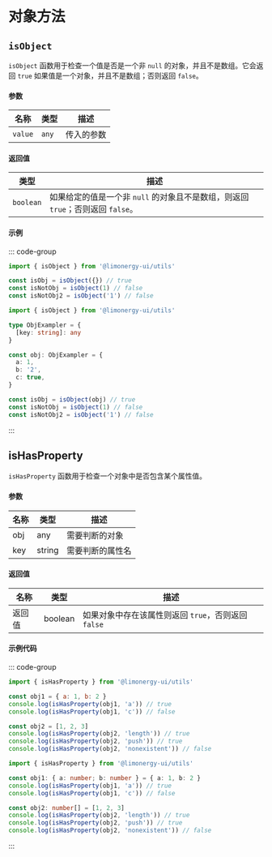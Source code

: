# 对象方法

## `isObject`

`isObject` 函数用于检查一个值是否是一个非 `null` 的对象，并且不是数组。它会返回 `true` 如果值是一个对象，并且不是数组；否则返回 `false`。

#### 参数

| **名称** | **类型** | **描述**   |
| -------- | -------- | ---------- |
| `value`  | `any`    | 传入的参数 |

#### 返回值

| **类型**  | **描述**                                                                        |
| --------- | ------------------------------------------------------------------------------- |
| `boolean` | 如果给定的值是一个非 `null` 的对象且不是数组，则返回 `true`；否则返回 `false`。 |

#### 示例

::: code-group

```js
import { isObject } from '@limonergy-ui/utils'

const isObj = isObject({}) // true
const isNotObj = isObject(1) // false
const isNotObj2 = isObject('1') // false
```

```typescript
import { isObject } from '@limonergy-ui/utils'

type ObjExampler = {
  [key: string]: any
}

const obj: ObjExampler = {
  a: 1,
  b: '2',
  c: true,
}

const isObj = isObject(obj) // true
const isNotObj = isObject(1) // false
const isNotObj2 = isObject('1') // false
```

:::

## isHasProperty

`isHasProperty` 函数用于检查一个对象中是否包含某个属性值。

#### 参数

| **名称** | **类型** | **描述**         |
| -------- | -------- | ---------------- |
| obj      | any      | 需要判断的对象   |
| key      | string   | 需要判断的属性名 |

#### 返回值

| **名称** | **类型** | **描述**                                            |
| -------- | -------- | --------------------------------------------------- |
| 返回值   | boolean  | 如果对象中存在该属性则返回 `true`，否则返回 `false` |

#### 示例代码

::: code-group

```js
import { isHasProperty } from '@limonergy-ui/utils'

const obj1 = { a: 1, b: 2 }
console.log(isHasProperty(obj1, 'a')) // true
console.log(isHasProperty(obj1, 'c')) // false

const obj2 = [1, 2, 3]
console.log(isHasProperty(obj2, 'length')) // true
console.log(isHasProperty(obj2, 'push')) // true
console.log(isHasProperty(obj2, 'nonexistent')) // false
```

```ts
import { isHasProperty } from '@limonergy-ui/utils'

const obj1: { a: number; b: number } = { a: 1, b: 2 }
console.log(isHasProperty(obj1, 'a')) // true
console.log(isHasProperty(obj1, 'c')) // false

const obj2: number[] = [1, 2, 3]
console.log(isHasProperty(obj2, 'length')) // true
console.log(isHasProperty(obj2, 'push')) // true
console.log(isHasProperty(obj2, 'nonexistent')) // false
```

:::
